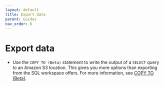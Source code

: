 ```yaml
---
layout: default
title: Export data
parent: Guides
nav_order: 6
---
```


# Export data

* Use the `COPY TO (Beta)` statement to write the output of a `SELECT` query to an Amazon S3 location. This gives you more options than exporting from the SQL workspace offers. For more information, see [COPY TO (Beta)](/sql-reference/commands/copy-to.md).
